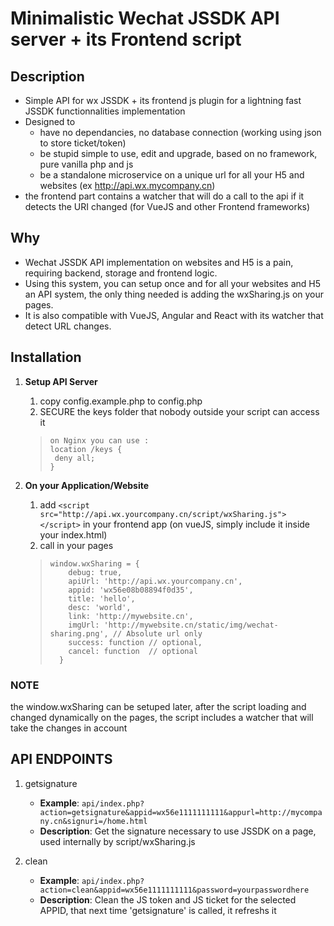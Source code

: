 # Minimalistic Wechat JSSDK API server + its Frontend script

## Description

* Simple API for wx JSSDK + its frontend js plugin for a lightning fast JSSDK functionnalities implementation
* Designed to  
    * have no dependancies, no database connection (working using json to store ticket/token)
    * be stupid simple to use, edit and upgrade, based on no framework, pure vanilla php and js
    * be a standalone microservice on a unique url for all your H5 and websites (ex http://api.wx.mycompany.cn) 
* the frontend part contains a watcher that will do a call to the api if it detects the URI changed (for VueJS and other Frontend frameworks)

## Why

* Wechat JSSDK API implementation on websites and H5 is a pain, requiring backend, storage and frontend logic.
* Using this system, you can setup once and for all your websites and H5 an API system, the only thing needed is adding the wxSharing.js on your pages.
* It is also compatible with VueJS, Angular and React with its watcher that detect URL changes.

## Installation
1. **Setup API Server**
   1. copy config.example.php to config.php
   2. SECURE the keys folder that nobody outside your script can access it

   > ```
   > on Nginx you can use :
   > location /keys {
   >  deny all;
   > }
   > ```

2. **On your Application/Website** 
   1. add `<script src="http://api.wx.yourcompany.cn/script/wxSharing.js"></script>` in your frontend app (on vueJS, simply include it inside your index.html)
   2. call in your pages

   > ```
   > window.wxSharing = {
   >     debug: true,
   >     apiUrl: 'http://api.wx.yourcompany.cn',
   >     appid: 'wx56e08b08894f0d35',
   >     title: 'hello',
   >     desc: 'world',
   >     link: 'http://mywebsite.cn', 
   >     imgUrl: 'http://mywebsite.cn/static/img/wechat-sharing.png', // Absolute url only
   >     success: function // optional,
   >     cancel: function  // optional
   >   }
   > ```

### NOTE
the window.wxSharing can be setuped later, after the script loading and changed dynamically on the pages, the script includes a watcher that will take the changes in account

## API ENDPOINTS

1. getsignature

    * **Example**: `api/index.php?action=getsignature&appid=wx56e1111111111&appurl=http://mycompany.cn&signuri=/home.html`
    * **Description**: Get the signature necessary to use JSSDK on a page, used internally by script/wxSharing.js

2. clean 

    * **Example**: `api/index.php?action=clean&appid=wx56e1111111111&password=yourpasswordhere`
    * **Description**: Clean the JS token and JS ticket for the selected APPID, that next time 'getsignature' is called, it refreshs it

